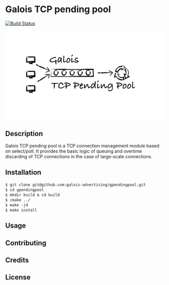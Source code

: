 # Galois TCP pending pool

[![Build Status](https://www.travis-ci.org/galois-advertising/gpendingpool.svg?branch=master)](https://www.travis-ci.org/galois-advertising/gpendingpool)


![logo](./galois-tcp-pending-pool.png)

## Description
Galois TCP pending pool is a TCP connection management module based on select/poll. It provides the basic logic of queuing and overtime discarding of TCP connections in the case of large-scale connections.

## Installation

```shell
$ git clone git@github.com:galois-advertising/gpendingpool.git
$ cd gpendingpool 
$ mkdir build & cd build
$ cmake ../
$ make -j4
$ make install
```

## Usage

## Contributing

## Credits

## License